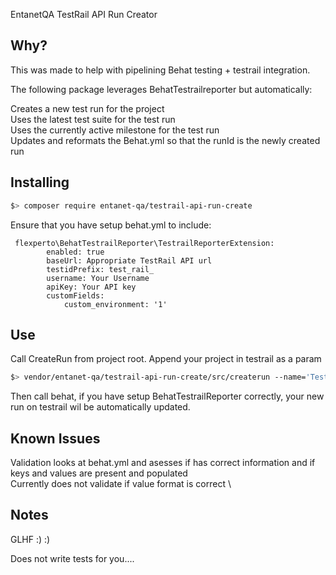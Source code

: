 EntanetQA TestRail API Run Creator

Why?
----------------

This was made to help with pipelining Behat testing + testrail integration.

The following package leverages BehatTestrailreporter but automatically:

Creates a new test run for the project \
Uses the latest test suite for the test run \
Uses the currently active milestone for the test run \
Updates and reformats the Behat.yml so that the runId is the newly created run 

Installing
----------------

```bash
$> composer require entanet-qa/testrail-api-run-create
```


Ensure that you have setup behat.yml to include:


     flexperto\BehatTestrailReporter\TestrailReporterExtension:
            enabled: true
            baseUrl: Appropriate TestRail API url
            testidPrefix: test_rail_
            username: Your Username
            apiKey: Your API key
            customFields:
                custom_environment: '1'
                
Use
----------------

Call CreateRun from project root. Append your project in testrail as a param

```bash
$> vendor/entanet-qa/testrail-api-run-create/src/createrun --name='Testing'
```

Then call behat, if you have setup BehatTestrailReporter correctly, your new run on testrail wil be automatically updated. 


Known Issues
----------------

Validation looks at behat.yml and asesses if has correct information and if keys and values are present and populated \
Currently does not validate if value format is correct \

 

Notes
----------------

GLHF :) :)

Does not write tests for you....